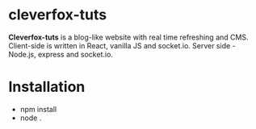# cleverfox-tuts
**Cleverfox-tuts** is a blog-like website with real time refreshing and CMS. 
Client-side is written in React, vanilla JS and socket.io. Server side - Node.js, express and socket.io. 

# Installation
* npm install
* node .
